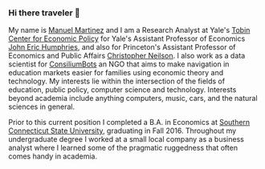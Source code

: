 ### Hi there traveler 👋

My name is [Manuel Martinez](https://manmartgarc.github.io) and I am a Research Analyst at Yale's [Tobin Center for Economic Policy](https://economics.yale.edu/tobin-center) for Yale's Assistant Professor of Economics [John Eric Humphries](https://johnerichumphries.com/), and also for Princeton's Assistant Professor of Economics and Public Affairs [Christopher Neilson](https://christopherneilson.github.io). I also work as a data scientist for [ConsiliumBots](https://www.consiliumbots.com) an NGO that aims to make navigation in education markets easier for families using economic theory and technology. My interests lie within the intersection of the fields of education, public policy, computer science and technology. Interests beyond academia include anything computers, music, cars, and the natural sciences in general.

Prior to this current position I completed a B.A. in Economics at [Southern Connecticut State University](http://southernct.edu/), graduating in Fall 2016. Throughout my undergraduate degree I worked at a small local company as a business analyst where I learned some of the pragmatic ruggedness that often comes handy in academia.
